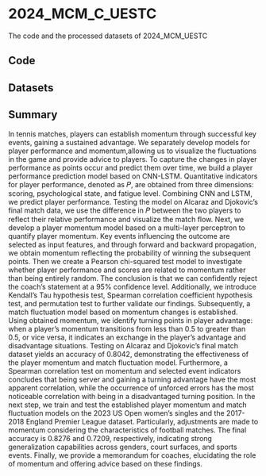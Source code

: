 # 2024_MCM_C_UESTC
The code and the processed datasets of 2024_MCM_UESTC  
## Code  
## Datasets  
## Summary  
In tennis matches, players can establish momentum through successful key events, gaining a sustained advantage. We separately develop models for player performance and momentum,allowing us to visualize the fluctuations in the game and provide advice to players.
To capture the changes in player performance as points occur and predict them over time, we build a player performance prediction model based on CNN-LSTM. Quantitative indicators for player performance, denoted as 𝑃, are obtained from three dimensions: scoring, psychological state, and fatigue level. Combining CNN and LSTM, we predict player performance. Testing the model on Alcaraz and Djokovic’s final match data, we use the difference in 𝑃 between the two
players to reflect their relative performance and visualize the match flow.
Next, we develop a player momentum model based on a multi-layer perceptron to quantify player momentum. Key events influencing the outcome are selected as input features, and through forward and backward propagation, we obtain momentum reflecting the probability of winning the subsequent points. Then we create a Pearson chi-squared test model to investigate whether player performance and scores are related to momentum rather than being entirely random. The conclusion is that we can confidently reject the coach’s statement at a 95% confidence level. Additionally, we introduce Kendall’s Tau hypothesis test, Spearman correlation coefficient hypothesis test, and permutation test to further validate our findings.
Subsequently, a match fluctuation model based on momentum changes is established. Using obtained momentum, we identify turning points in player advantage: when a player’s momentum transitions from less than 0.5 to greater than 0.5, or vice versa, it indicates an exchange in the player’s advantage and disadvantage situations. Testing on Alcaraz and Djokovic’s final match dataset yields an accuracy of 0.8042, demonstrating the effectiveness of the player momentum and
match fluctuation model. Furthermore, a Spearman correlation test on momentum and selected event indicators concludes that being server and gaining a turning advantage have the most apparent correlation, while the occurrence of unforced errors has the most noticeable correlation with being
in a disadvantaged turning position.
In the next step, we train and test the established player momentum and match fluctuation models on the 2023 US Open women’s singles and the 2017-2018 England Premier League dataset.
Particularly, adjustments are made to momentum considering the characteristics of football matches.
The final accuracy is 0.8276 and 0.7209, respectively, indicating strong generalization capabilities across genders, court surfaces, and sports events.
Finally, we provide a memorandum for coaches, elucidating the role of momentum and offering advice based on these findings.
